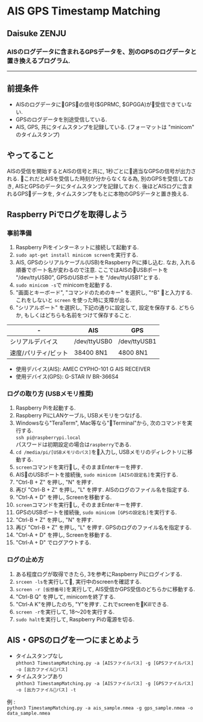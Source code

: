 # AIS GPS Timestamp Matching
## Daisuke ZENJU

### AISのログデータに含まれるGPSデータを、別のGPSのログデータと置き換えるプログラム.

---

## 前提条件
* AISのログデータにGPSの信号($GPRMC, $GPGGA)が受信できていない.
* GPSのログデータを別途受信している.
* AIS, GPS, 共にタイムスタンプを記録している. (フォーマットは "minicom" のタイムスタンプ)

## やってること
AISの受信を開始するとAISの信号と共に, 1秒ごとに適当なGPSの信号が出力される.  これだとAISを受信した時刻が分からなくなる為, 別のGPSを受信しておき, AISとGPSのデータにタイムスタンプを記録しておく.  後ほどAISログに含まれるGPSデータを, タイムスタンプをもとに本物のGPSデータと置き換える.

## Raspberry Piでログを取得しよう
### 事前準備
1. Raspberry Piをインターネットに接続して起動する.
2. ```sudo apt-get install minicom screen```を実行する.
3. AIS, GPSのシリアルケーブル(USB)をRaspberry Piに挿し込む. なお, 入れる順番でポート名が変わるので注意. ここではAISのUSBポートを "/dev/ttyUSB0", GPSのUSBポートを "/dev/ttyUSB1"とする.
4. ```sudo minicom -s```で minicomを起動する.
5. "画面とキーボード", "コマンドのためのキー" を選択し, "^B" と入力する. これをしないと ```screen``` を使った時に支障が出る.
6. "シリアルポート" を選択し, 下記の通りに設定して, 設定を保存する. どちらか, もしくはどちらも名前をつけて保存すること.

| - | AIS | GPS |
| --- | --- | --- |
| シリアルデバイス | /dev/ttyUSB0 | /dev/ttyUSB1 |
| 速度/パリティ/ビット | 38400 8N1 | 4800 8N1 |
* 使用デバイス(AIS): AMEC CYPHO-101 G AIS RECEIVER
* 使用デバイス(GPS): G-STAR IV BR-366S4


### ログの取り方 (USBメモリ推奨)
1. Raspberry Piを起動する.
2. Raspberry PiにLANケーブル, USBメモリをつなげる.
3. Windowsなら"TeraTerm", Mac等なら"Terminal"から, 次のコマンドを実行する.   
```ssh pi@raspberrypi.local```   
パスワードは初期設定の場合は```raspberry```である.
4. ```cd /media/pi/[USBメモリのパス]```を入力し, USBメモリのディレクトリに移動する.
5. ```screen```コマンドを実行し, そのままEnterキーを押す.
6. AISのUSBポートを接続後, ```sudo minicom [AISの設定名]```を実行する.
7. "Ctrl-B + Z" を押し, "N" を押す.
8. 再び "Ctrl-B + Z" を押し, "L" を押す. AISのログのファイル名を指定する.
9. "Ctrl-A + D" を押し, Screenを移動する.
10. ```screen```コマンドを実行し, そのままEnterキーを押す.
11. GPSのUSBポートを接続後, ```sudo minicom [GPSの設定名]```を実行する.
12. "Ctrl-B + Z" を押し, "N" を押す.
13. 再び "Ctrl-B + Z" を押し, "L" を押す. GPSのログのファイル名を指定する.
14. "Ctrl-A + D" を押し, Screenを移動する.
15. "Ctrl-A + D" でログアウトする.

### ログの止め方
1. ある程度ログが取得できたら, 3を参考にRaspberry Piにログインする.
2. ```srceen -ls```を実行して, 実行中のscreenを確認する.
3. ```screen -r [仮想番号]```を実行して, AIS受信かGPS受信のどちらかに移動する.
4. "Ctrl-B Q" を押して, minicomを終了する.
5. "Ctrl-A K"を押したのち, "Y"を押す. これでscreenをKillできる.
6. ```screen -r```を実行して, 18〜20を実行する. 
7. ```sudo halt```を実行して, Raspberry Piの電源を切る.

## AIS・GPSのログを一つにまとめよう
* タイムスタンプなし   
```phthon3 TimestampMatching.py -a [AISファイルパス] -g [GPSファイルパス] -o [出力ファイルパス]```
* タイムスタンプあり   
```phthon3 TimestampMatching.py -a [AISファイルパス] -g [GPSファイルパス] -o [出力ファイルパス] -t```

例 :     
```python3 TimestampMatching.py -a ais_sample.nmea -g gps_sample.nmea -o data_sample.nmea```